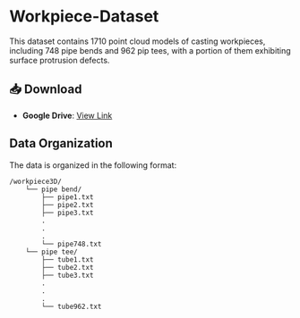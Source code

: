 # Workpiece-Dataset

This dataset contains 1710 point cloud models of casting workpieces, including 748 pipe bends and 962 pip tees, with a portion of them exhibiting surface protrusion defects.

## 📥 Download
- **Google Drive**: [View Link](https://drive.google.com/drive/folders/18tKg-oX9KSkwgxaoMg4rkaNDIrhxdlIU?usp=sharing)

## Data Organization

The data is organized in the following format:

```text
/workpiece3D/
    └── pipe bend/
        ├── pipe1.txt
        ├── pipe2.txt
        ├── pipe3.txt
        .
        .
        .
        └── pipe748.txt
    └── pipe tee/
        ├── tube1.txt
        ├── tube2.txt
        ├── tube3.txt
        .
        .
        .
        └── tube962.txt
```


